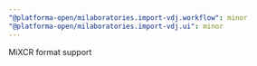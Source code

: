```yaml
---
"@platforma-open/milaboratories.import-vdj.workflow": minor
"@platforma-open/milaboratories.import-vdj.ui": minor
---
```


MiXCR format support
